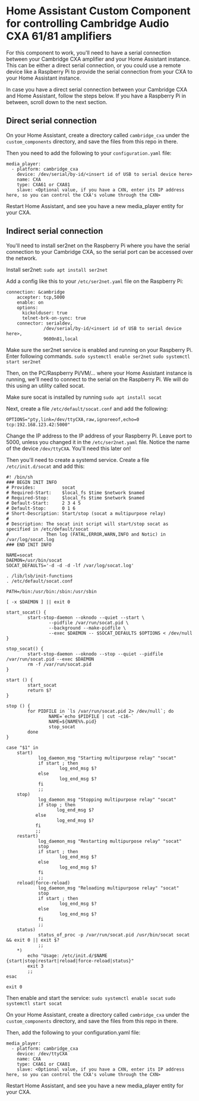 # Home Assistant Custom Component for controlling Cambridge Audio CXA 61/81 amplifiers

For this component to work, you'll need to have a serial connection between your Cambridge CXA amplifier and your Home Assistant instance.
This can be either a direct serial connection, or you could use a remote device like a Raspberry Pi to provide the serial connection from your CXA to your Home Assistant instance. 

In case you have a direct serial connection between your Cambridge CXA and Home Assistant, follow the steps below. If you have a Raspberry Pi in between, scroll down to the next section.

## Direct serial connection

On your Home Assistant, create a directory called `cambridge_cxa` under the `custom_components` directory, and save the files from this repo in there.

Then you need to add the following to your `configuration.yaml` file:

```
media_player:
  - platform: cambridge_cxa
    device: /dev/serial/by-id/<insert id of USB to serial device here>
    name: CXA
    type: CXA61 or CXA81
    slave: <Optional value, if you have a CXN, enter its IP address here, so you can control the CXA's volume through the CXN>
```

Restart Home Assistant, and see you have a new media_player entity for your CXA.


## Indirect serial connection

You'll need to install ser2net on the Raspberry Pi where you have the serial connection to your Cambridge CXA, so the serial port can be accessed over the network.

Install ser2net: `sudo apt install ser2net`


Add a config like this to your `/etc/ser2net.yaml` file on the Raspberry Pi:

```
connection: &cambridge
    accepter: tcp,5000
    enable: on
    options:
      kickolduser: true
      telnet-brk-on-sync: true
    connector: serialdev,
              /dev/serial/by-id/<insert id of USB to serial device here>,
              9600n81,local
```

Make sure the ser2net service is enabled and running on your Raspberry Pi. Enter following commands.
`sudo systemctl enable ser2net`
`sudo systemctl start ser2net`

Then, on the PC/Raspberry Pi/VM/... where your Home Assistant instance is running, we'll need to connect to the serial on the Raspberry Pi. We will do this using an utility called socat.

Make sure socat is installed by running `sudo apt install socat`

Next, create a file `/etc/default/socat.conf` and add the following:

```
OPTIONS="pty,link=/dev/ttyCXA,raw,ignoreeof,echo=0 tcp:192.168.123.42:5000"
```

Change the IP address to the IP address of your Raspberry Pi. Leave port to 5000, unless you changed it in the `/etc/ser2net.yaml` file.
Notice the name of the device `/dev/ttyCXA`. You'll need this later on!

Then you'll need to create a systemd service. Create a file `/etc/init.d/socat` and add this:

```
#! /bin/sh
### BEGIN INIT INFO
# Provides:          socat
# Required-Start:    $local_fs $time $network $named
# Required-Stop:     $local_fs $time $network $named
# Default-Start:     2 3 4 5
# Default-Stop:      0 1 6
# Short-Description: Start/stop (socat a multipurpose relay)
#
# Description: The socat init script will start/stop socat as specified in /etc/default/socat
#              Then log (FATAL,ERROR,WARN,INFO and Notic) in /var/log/socat.log
### END INIT INFO

NAME=socat
DAEMON=/usr/bin/socat
SOCAT_DEFAULTS='-d -d -d -lf /var/log/socat.log'

. /lib/lsb/init-functions
. /etc/default/socat.conf

PATH=/bin:/usr/bin:/sbin:/usr/sbin

[ -x $DAEMON ] || exit 0

start_socat() {
        start-stop-daemon --oknodo --quiet --start \
                --pidfile /var/run/socat.pid \
                --background --make-pidfile \
                --exec $DAEMON -- $SOCAT_DEFAULTS $OPTIONS < /dev/null
}

stop_socat() {
        start-stop-daemon --oknodo --stop --quiet --pidfile /var/run/socat.pid --exec $DAEMON
        rm -f /var/run/socat.pid
}

start () {
        start_socat
        return $?
}

stop () {
        for PIDFILE in `ls /var/run/socat.pid 2> /dev/null`; do
                NAME=`echo $PIDFILE | cut -c16-`
                NAME=${NAME%%.pid}
                stop_socat
        done
}

case "$1" in
    start)
            log_daemon_msg "Starting multipurpose relay" "socat"
            if start ; then
                    log_end_msg $?
            else
                    log_end_msg $?
            fi
            ;;
    stop)
            log_daemon_msg "Stopping multipurpose relay" "socat"
            if stop ; then
                   log_end_msg $?
           else
                   log_end_msg $?
           fi
           ;;
    restart)
            log_daemon_msg "Restarting multipurpose relay" "socat"
            stop
            if start ; then
                    log_end_msg $?
            else
                    log_end_msg $?
            fi
            ;;
    reload|force-reload)
            log_daemon_msg "Reloading multipurpose relay" "socat"
            stop
            if start ; then
                    log_end_msg $?
            else
                    log_end_msg $?
            fi
            ;;
    status)
            status_of_proc -p /var/run/socat.pid /usr/bin/socat socat && exit 0 || exit $?
            ;;
    *)
        echo "Usage: /etc/init.d/$NAME {start|stop|restart|reload|force-reload|status}"
        exit 3
        ;;
esac

exit 0
```

Then enable and start the service:
`sudo systemctl enable socat`
`sudo systemctl start socat`

On your Home Assistant, create a directory called `cambridge_cxa` under the `custom_components` directory, and save the files from this repo in there.

Then, add the following to your configuration.yaml file:

```
media_player:
  - platform: cambridge_cxa
    device: /dev/ttyCXA
    name: CXA
    type: CXA61 or CXA81
    slave: <Optional value, if you have a CXN, enter its IP address here, so you can control the CXA's volume through the CXN>
```

Restart Home Assistant, and see you have a new media_player entity for your CXA.